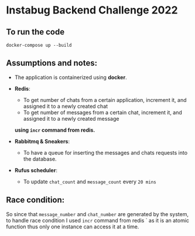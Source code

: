 # Instabug Backend Challenge 2022 

## To run the code  

``` 
docker-compose up --build
```

## Assumptions and notes: 

- The application is containerized using **docker**. 
- **Redis**:
    - To get number of chats from a certain application, increment it, and assigned it to a newly created chat 
    - To get number of messages from a certain chat, increment it, and assigned it to a newly created message 
    
  **using ` incr ` command from redis.**
 - **Rabbitmq & Sneakers**: 
   - To have a queue for inserting the messages and chats requests into the database.
- **Rufus scheduler**:
    - To update `chat_count` and `message_count` every `20 mins`
## Race condition:
So since that `message_number` and `chat_number` are generated by the system, to handle race condition I used ` incr ` command from redis ` as it is an atomic function thus only one instance can access it at a time. 
